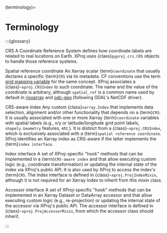 (terminology)=

# Terminology

:::{glossary}

CRS
   A Coordinate Reference System defines how coordinate labels are related
   to real locations on Earth. XProj uses {class}`pyproj.crs.CRS` objects
   to handle those reference systems.

Spatial reference coordinate
   An Xarray scalar {term}`coordinate` that usually declares a specific
   {term}`CRS` via its metadata. CF conventions use the term [grid mapping
   variable](https://cfconventions.org/Data/cf-conventions/cf-conventions-1.12/cf-conventions.html#grid-mappings-and-projections)
   for the same concept. XProj associates a {class}`~xproj.CRSIndex` to such
   coordinate. The name and the value of the coordinate is arbitrary, although
   ``spatial_ref`` is a common name used by default in
   [rioxarray](https://corteva.github.io/rioxarray) and
   [odc-geo](https://odc-geo.readthedocs.io) (following GDAL's NetCDF driver).

CRS-aware index
   Any custom {class}`xarray.Index` that implements data selection, alignment
   and/or other functionality that depends on a {term}`CRS`. It is usually
   associated with one or more Xarray {term}`coordinate` variables with spatial
   labels (e.g., x/y or latitude/longitude grid point labels, ``shapely.Geometry``
   features, etc.). It is distinct from a {class}`~xproj.CRSIndex`, which is
   exclusively associated with a {term}`spatial reference coordinate`. XProj
   identifies an Xarray index as CRS-aware if the latter implements the
   {term}`index interface`.

Index interface
   A set of XProj-specific "hook" methods that can be implemented in a
   {term}`CRS-aware index` and that allow executing custom logic (e.g.,
   coordinate transformation) or updating the internal state of the index via
   XProj's public API. It is also used by XProj to access the index's
   {term}`CRS`. The index interface is defined in
   {class}`~xproj.ProjIndexMixin`, although it is not required for an Xarray
   Index to inherit from this mixin class.

Accessor interface
   A set of XProj-specific "hook" methods that can be implemented in an Xarray
   Dataset or DataArray accessor and that allow executing custom logic (e.g.,
   re-projection) or updating the internal state of the accessor via XProj's
   public API. The accessor interface is defined in
   {class}`~xproj.ProjAccessorMixin`, from which the accessor class should
   inherit.

:::
